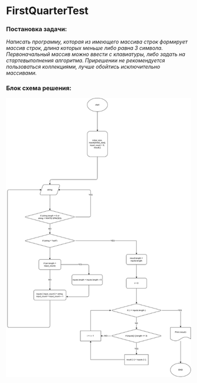 # FirstQuarterTest
### Постановка задачи:
*Написать программу, которая 
из имеющего массива строк формирует 
массив строк, длина которых меньше либо равна 3 символа.
Первоначальный массив можно ввести с клавиатуры, либо
задать на стартевыполнения алгоритма. Прирешении не
рекомендуется пользоваться коллекциями, лучше обойтись
исключительно массивами.*
### Блок схема решения: 
![plot](./src/main/resources/sceme.jpg)
